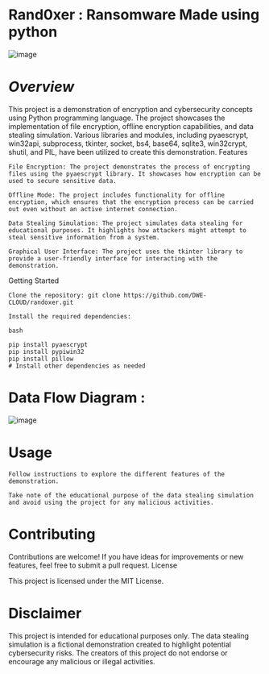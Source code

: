 # Rand0xer : Ransomware Made using python
![image](https://github.com/DWE-CLOUD/RAND0X-RANS0MWARE/blob/055ddf9fcc7592735150e56bb6c7e82c4f937117/title1.png)

# *Overview*

This project is a demonstration of encryption and cybersecurity concepts using Python programming language. The project showcases the implementation of file encryption, offline encryption capabilities, and data stealing simulation. Various libraries and modules, including pyaescrypt, win32api, subprocess, tkinter, socket, bs4, base64, sqlite3, win32crypt, shutil, and PIL, have been utilized to create this demonstration.
Features

    File Encryption: The project demonstrates the process of encrypting files using the pyaescrypt library. It showcases how encryption can be used to secure sensitive data.

    Offline Mode: The project includes functionality for offline encryption, which ensures that the encryption process can be carried out even without an active internet connection.

    Data Stealing Simulation: The project simulates data stealing for educational purposes. It highlights how attackers might attempt to steal sensitive information from a system.

    Graphical User Interface: The project uses the tkinter library to provide a user-friendly interface for interacting with the demonstration.

Getting Started

    Clone the repository: git clone https://github.com/DWE-CLOUD/randoxer.git

    Install the required dependencies:

    bash

    pip install pyaescrypt
    pip install pypiwin32
    pip install pillow
    # Install other dependencies as needed

# Data Flow Diagram : 

![image](https://github.com/DWE-CLOUD/randoxer/assets/85799123/f95ed557-99f5-4845-b4f5-b5bd532ce4fe)


# Usage

    Follow instructions to explore the different features of the demonstration.

    Take note of the educational purpose of the data stealing simulation and avoid using the project for any malicious activities.

# Contributing

Contributions are welcome! If you have ideas for improvements or new features, feel free to submit a pull request.
License

This project is licensed under the MIT License.

# Disclaimer

This project is intended for educational purposes only. The data stealing simulation is a fictional demonstration created to highlight potential cybersecurity risks. The creators of this project do not endorse or encourage any malicious or illegal activities.

